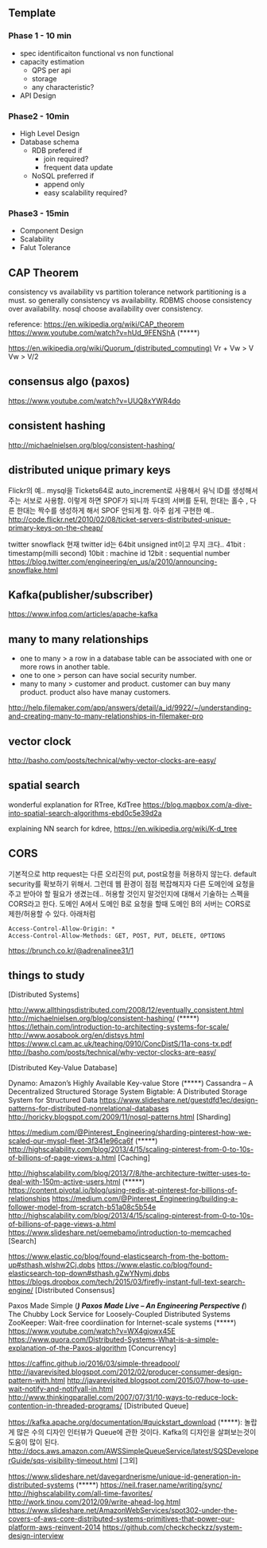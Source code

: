 ## Template
### Phase 1 - 10 min
- spec identificaiton functional vs non functional
- capacity estimation
  - QPS per api
  - storage
  - any characteristic?
- API Design
### Phase2 - 10min
- High Level Design
- Database schema
  - RDB prefered if 
    - join required?
    - frequent data update
  - NoSQL preferred if 
    - append only
    - easy scalability required?

### Phase3 - 15min
- Component Design
- Scalability
- Falut Tolerance



## CAP Theorem
consistency vs availability vs partition tolerance
network partitioning is a must. so generally consistency vs availability.
RDBMS choose consistency over availability.
nosql choose availability over consistency.

reference:
https://en.wikipedia.org/wiki/CAP_theorem
https://www.youtube.com/watch?v=hUd_9FENShA (*****)

https://en.wikipedia.org/wiki/Quorum_(distributed_computing)
Vr + Vw > V
Vw > V/2


## consensus algo (paxos)

https://www.youtube.com/watch?v=UUQ8xYWR4do


## consistent hashing
http://michaelnielsen.org/blog/consistent-hashing/

## distributed unique primary keys

Flickr의 예..
mysql을 Tickets64로 auto_increment로 사용해서 유닉 ID를 생성해서 주는 서보로 사용함. 
이렇게 하면 SPOF가 되니까 두대의 서버를 둔뒤, 한대는 홀수 , 다른 한대는 짝수를 생성하게 해서 SPOF 안되게 함. 
아주 쉽게 구현한 예..
http://code.flickr.net/2010/02/08/ticket-servers-distributed-unique-primary-keys-on-the-cheap/

twitter snowflack
현재 twitter id는 64bit unsigned int이고 무지 크다..
41bit : timestamp(milli second)
10bit : machine id 
12bit : sequential number
https://blog.twitter.com/engineering/en_us/a/2010/announcing-snowflake.html

## Kafka(publisher/subscriber)


https://www.infoq.com/articles/apache-kafka


## many to many relationships
- one to many > a row in a database table can be associated with one or more rows in another table. 
- one to one > person can have social security number.
- many to many > customer and product. customer can buy many product. product also have manay customers.

http://help.filemaker.com/app/answers/detail/a_id/9922/~/understanding-and-creating-many-to-many-relationships-in-filemaker-pro



## vector clock

http://basho.com/posts/technical/why-vector-clocks-are-easy/


## spatial search 

wonderful explanation for RTree, KdTree
https://blog.mapbox.com/a-dive-into-spatial-search-algorithms-ebd0c5e39d2a

explaining NN search for kdree, https://en.wikipedia.org/wiki/K-d_tree

## CORS
기본적으로 http request는 다른 오리진의 put, post요청을 허용하지 않는다. default security를 확보하기 위해서.
그런데 웹 환경이 점점 복잡해지자 다른 도메인에 요청을 주고 받아야 할 필요가 생겼는데..
허용할 것인지 말것인지에 대해서 기술하는 스펙을 CORS라고 한다.
도메인 A에서 도메인 B로 요청을 할때 도메인 B의 서버는 CORS로 제한/허용할 수 있다.
아래처럼 

```
Access-Control-Allow-Origin: *
Access-Control-Allow-Methods: GET, POST, PUT, DELETE, OPTIONS
```
https://brunch.co.kr/@adrenalinee31/1




## things to study

[Distributed Systems]



http://www.allthingsdistributed.com/2008/12/eventually_consistent.html
http://michaelnielsen.org/blog/consistent-hashing/ (*****)
https://lethain.com/introduction-to-architecting-systems-for-scale/
http://www.aosabook.org/en/distsys.html
https://www.cl.cam.ac.uk/teaching/0910/ConcDistS/11a-cons-tx.pdf
http://basho.com/posts/technical/why-vector-clocks-are-easy/

[Distributed Key-Value Database]

Dynamo: Amazon’s Highly Available Key-value Store (*****)
Cassandra – A Decentralized Structured Storage System
Bigtable: A Distributed Storage System for Structured Data
https://www.slideshare.net/guestdfd1ec/design-patterns-for-distributed-nonrelational-databases
http://horicky.blogspot.com/2009/11/nosql-patterns.html
[Sharding]

https://medium.com/@Pinterest_Engineering/sharding-pinterest-how-we-scaled-our-mysql-fleet-3f341e96ca6f (*****)
http://highscalability.com/blog/2013/4/15/scaling-pinterest-from-0-to-10s-of-billions-of-page-views-a.html
[Caching]

http://highscalability.com/blog/2013/7/8/the-architecture-twitter-uses-to-deal-with-150m-active-users.html (*****)
https://content.pivotal.io/blog/using-redis-at-pinterest-for-billions-of-relationships
https://medium.com/@Pinterest_Engineering/building-a-follower-model-from-scratch-b51a08c5b54e
http://highscalability.com/blog/2013/4/15/scaling-pinterest-from-0-to-10s-of-billions-of-page-views-a.html
https://www.slideshare.net/oemebamo/introduction-to-memcached
[Search]

https://www.elastic.co/blog/found-elasticsearch-from-the-bottom-up#sthash.wlshw2Cj.dpbs
https://www.elastic.co/blog/found-elasticsearch-top-down#sthash.gZwYNymj.dpbs
https://blogs.dropbox.com/tech/2015/03/firefly-instant-full-text-search-engine/
[Distributed Consensus]

Paxos Made Simple (*****)
Paxos Made Live – An Engineering Perspective (*****)
The Chubby Lock Service for Loosely-Coupled Distributed Systems
ZooKeeper: Wait-free coordiination for Internet-scale systems (*****)
https://www.youtube.com/watch?v=WX4gjowx45E
https://www.quora.com/Distributed-Systems-What-is-a-simple-explanation-of-the-Paxos-algorithm
[Concurrency]

https://caffinc.github.io/2016/03/simple-threadpool/
http://javarevisited.blogspot.com/2012/02/producer-consumer-design-pattern-with.html
http://javarevisited.blogspot.com/2015/07/how-to-use-wait-notify-and-notifyall-in.html
http://www.thinkingparallel.com/2007/07/31/10-ways-to-reduce-lock-contention-in-threaded-programs/
[Distributed Queue]

https://kafka.apache.org/documentation/#quickstart_download (*****): 놀랍게 많은 수의 디자인 인터뷰가 Queue에 관한 것이다. Kafka의 디자인을 살펴보는것이 도움이 많이 된다.
http://docs.aws.amazon.com/AWSSimpleQueueService/latest/SQSDeveloperGuide/sqs-visibility-timeout.html
[그외]

https://www.slideshare.net/davegardnerisme/unique-id-generation-in-distributed-systems (*****)
https://neil.fraser.name/writing/sync/
http://highscalability.com/all-time-favorites/
http://work.tinou.com/2012/09/write-ahead-log.html
https://www.slideshare.net/AmazonWebServices/spot302-under-the-covers-of-aws-core-distributed-systems-primitives-that-power-our-platform-aws-reinvent-2014
https://github.com/checkcheckzz/system-design-interview

